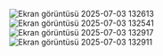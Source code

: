 ![Ekran görüntüsü 2025-07-03 132613](https://github.com/user-attachments/assets/75ba5329-f942-40b6-8f47-35b1ebfd7328)
![Ekran görüntüsü 2025-07-03 132541](https://github.com/user-attachments/assets/5dc33fac-7a31-4a48-a777-4c432a82292a)
![Ekran görüntüsü 2025-07-03 132917](https://github.com/user-attachments/assets/c3584029-e408-4d6a-85db-30afad557a4e)
![Ekran görüntüsü 2025-07-03 132911](https://github.com/user-attachments/assets/1373f3ea-f389-4168-849a-9398a8107c16)
